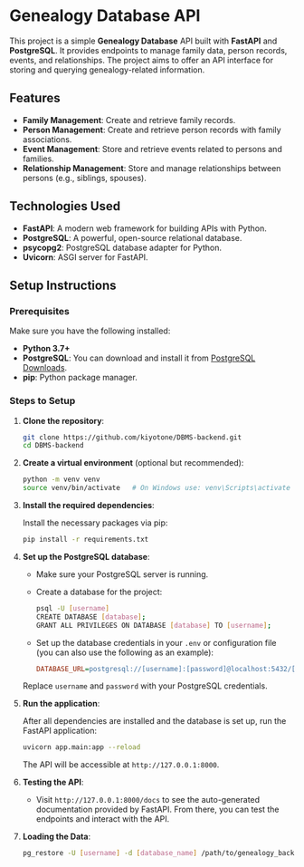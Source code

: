 ﻿
# Genealogy Database API

This project is a simple **Genealogy Database** API built with **FastAPI** and **PostgreSQL**. It provides endpoints to manage family data, person records, events, and relationships. The project aims to offer an API interface for storing and querying genealogy-related information.

## Features

- **Family Management**: Create and retrieve family records.
- **Person Management**: Create and retrieve person records with family associations.
- **Event Management**: Store and retrieve events related to persons and families.
- **Relationship Management**: Store and manage relationships between persons (e.g., siblings, spouses).

## Technologies Used

- **FastAPI**: A modern web framework for building APIs with Python.
- **PostgreSQL**: A powerful, open-source relational database.
- **psycopg2**: PostgreSQL database adapter for Python.
- **Uvicorn**: ASGI server for FastAPI.

## Setup Instructions

### Prerequisites

Make sure you have the following installed:

- **Python 3.7+**
- **PostgreSQL**: You can download and install it from [PostgreSQL Downloads](https://www.postgresql.org/download/).
- **pip**: Python package manager.

### Steps to Setup

1. **Clone the repository**:

   ```bash
   git clone https://github.com/kiyotone/DBMS-backend.git
   cd DBMS-backend
   ```

2. **Create a virtual environment** (optional but recommended):

   ```bash
   python -m venv venv
   source venv/bin/activate   # On Windows use: venv\Scripts\activate
   ```

3. **Install the required dependencies**:

   Install the necessary packages via pip:

   ```bash
   pip install -r requirements.txt
   ```

4. **Set up the PostgreSQL database**:

   - Make sure your PostgreSQL server is running.
   - Create a database for the project:

     ```bash
     psql -U [username]
     CREATE DATABASE [database];
     GRANT ALL PRIVILEGES ON DATABASE [database] TO [username]; 
     ``` 
   - Set up the database credentials in your `.env` or configuration file (you can also use the following as an example):

     ```ini
     DATABASE_URL=postgresql://[username]:[password]@localhost:5432/[database]
     ```

   Replace `username` and `password` with your PostgreSQL credentials.

5. **Run the application**:

   After all dependencies are installed and the database is set up, run the FastAPI application:

   ```bash
   uvicorn app.main:app --reload
   ```

   The API will be accessible at `http://127.0.0.1:8000`.

6. **Testing the API**:

   - Visit `http://127.0.0.1:8000/docs` to see the auto-generated documentation provided by FastAPI. From there, you can test the endpoints and interact with the API.

7. **Loading the Data**:

   ```bash
   pg_restore -U [username] -d [database_name] /path/to/genealogy_backup.dump
    ```
